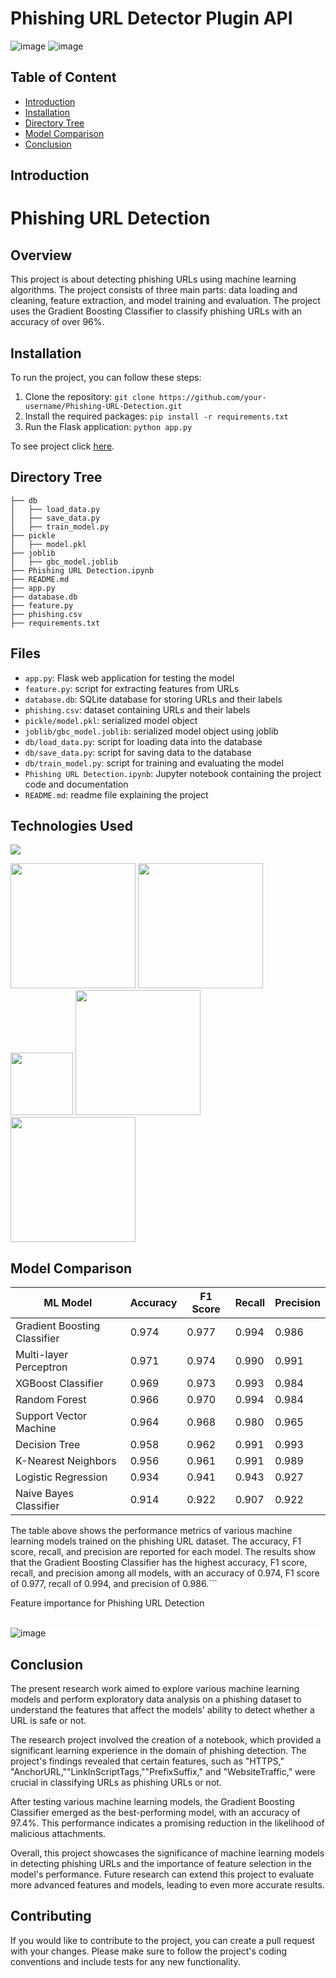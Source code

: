 # Phishing URL Detector Plugin API 
![image]()
![image]()

## Table of Content
  * [Introduction](#introduction)
  * [Installation](#installation)
  * [Directory Tree](#directory-tree)
  * [Model Comparison](#model-comparison)
  * [Conclusion](#conclusion)


## Introduction

# Phishing URL Detection

## Overview
This project is about detecting phishing URLs using machine learning algorithms. The project consists of three main parts: data loading and cleaning, feature extraction, and model training and evaluation. The project uses the Gradient Boosting Classifier to classify phishing URLs with an accuracy of over 96%.

## Installation

To run the project, you can follow these steps:

1. Clone the repository: `git clone https://github.com/your-username/Phishing-URL-Detection.git`
2. Install the required packages: `pip install -r requirements.txt`
3. Run the Flask application: `python app.py`

 To see project click [here]("/").


## Directory Tree 
```
├── db
│   ├── load_data.py
│   ├── save_data.py
│   ├── train_model.py
├── pickle
│   ├── model.pkl
├── joblib
│   ├── gbc_model.joblib
├── Phishing URL Detection.ipynb
├── README.md
├── app.py
├── database.db
├── feature.py
├── phishing.csv
├── requirements.txt
```


## Files
- `app.py`: Flask web application for testing the model
- `feature.py`: script for extracting features from URLs
- `database.db`: SQLite database for storing URLs and their labels
- `phishing.csv`: dataset containing URLs and their labels
- `pickle/model.pkl`: serialized model object
- `joblib/gbc_model.joblib`: serialized model object using joblib
- `db/load_data.py`: script for loading data into the database
- `db/save_data.py`: script for saving data to the database
- `db/train_model.py`: script for training and evaluating the model
- `Phishing URL Detection.ipynb`: Jupyter notebook containing the project code and documentation
- `README.md`: readme file explaining the project

## Technologies Used

![](https://forthebadge.com/images/badges/made-with-python.svg)

[<img target="_blank" src="https://upload.wikimedia.org/wikipedia/commons/3/31/NumPy_logo_2020.svg" width=200>](https://numpy.org/doc/) [<img target="_blank" src="https://upload.wikimedia.org/wikipedia/commons/e/ed/Pandas_logo.svg" width=200>](https://pandas.pydata.org/pandas-docs/stable/reference/api/pandas.DataFrame.html)
[<img target="_blank" src="https://upload.wikimedia.org/wikipedia/commons/8/84/Matplotlib_icon.svg" width=100>](https://matplotlib.org/)
[<img target="_blank" src="https://scikit-learn.org/stable/_static/scikit-learn-logo-small.png" width=200>](https://scikit-learn.org/stable/) 
[<img target="_blank" src="https://encrypted-tbn0.gstatic.com/images?q=tbn:ANd9GcScq-xocLctL07Jy0tpR_p9w0Q42_rK1aAkNfW6sm3ucjFKWML39aaJPgdhadyCnEiK7vw&usqp=CAU" width=200>](https://flask.palletsprojects.com/en/2.0.x/) 


## Model Comparison

| ML Model                        | Accuracy | F1 Score | Recall | Precision |
|--------------------------------|----------|----------|--------|-----------|
| Gradient Boosting Classifier   | 0.974    | 0.977    | 0.994  | 0.986     |
| Multi-layer Perceptron         | 0.971    | 0.974    | 0.990  | 0.991     |
| XGBoost Classifier             | 0.969    | 0.973    | 0.993  | 0.984     |
| Random Forest                  | 0.966    | 0.970    | 0.994  | 0.984     |
| Support Vector Machine         | 0.964    | 0.968    | 0.980  | 0.965     |
| Decision Tree                  | 0.958    | 0.962    | 0.991  | 0.993     |
| K-Nearest Neighbors            | 0.956    | 0.961    | 0.991  | 0.989     |
| Logistic Regression            | 0.934    | 0.941    | 0.943  | 0.927     |
| Naive Bayes Classifier         | 0.914    | 0.922    | 0.907  | 0.922     |

The table above shows the performance metrics of various machine learning models trained on the phishing URL dataset. The accuracy, F1 score, recall, and precision are reported for each model. The results show that the Gradient Boosting Classifier has the highest accuracy, F1 score, recall, and precision among all models, with an accuracy of 0.974, F1 score of 0.977, recall of 0.994, and precision of 0.986.```

Feature importance for Phishing URL Detection
<br><br>
<div style="background-color:white">

![image](https://user-images.githubusercontent.com/79131292/144603941-19044aae-7d7b-4e9a-88a8-6adfd8626f77.png)

</div>




## Conclusion

The present research work aimed to explore various machine learning models and perform exploratory data analysis on a phishing dataset to understand the features that affect the models' ability to detect whether a URL is safe or not. 

The research project involved the creation of a notebook, which provided a significant learning experience in the domain of phishing detection. The project's findings revealed that certain features, such as "HTTPS," "AnchorURL,""LinkInScriptTags,""PrefixSuffix," and "WebsiteTraffic," were crucial in classifying URLs as phishing URLs or not.

After testing various machine learning models, the Gradient Boosting Classifier emerged as the best-performing model, with an accuracy of 97.4%. This performance indicates a promising reduction in the likelihood of malicious attachments. 

Overall, this project showcases the significance of machine learning models in detecting phishing URLs and the importance of feature selection in the model's performance. Future research can extend this project to evaluate more advanced features and models, leading to even more accurate results. 


## Contributing

If you would like to contribute to the project, you can create a pull request with your changes. Please make sure to follow the project's coding conventions and include tests for any new functionality.
